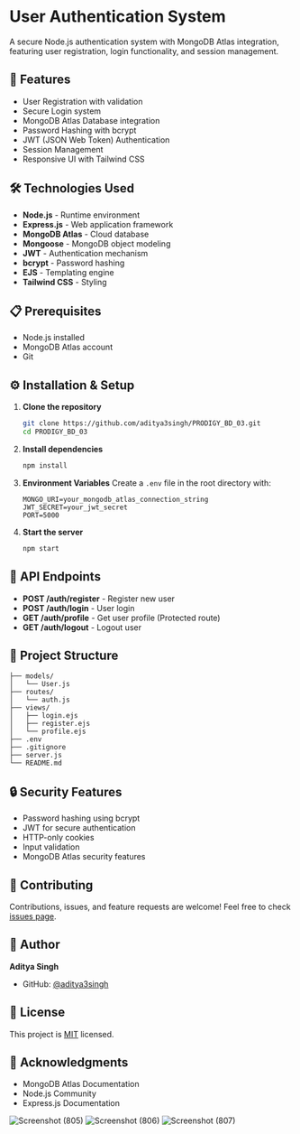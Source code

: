 # User Authentication System

A secure Node.js authentication system with MongoDB Atlas integration, featuring user registration, login functionality, and session management.

## 🚀 Features

- User Registration with validation
- Secure Login system
- MongoDB Atlas Database integration
- Password Hashing with bcrypt
- JWT (JSON Web Token) Authentication
- Session Management
- Responsive UI with Tailwind CSS

## 🛠️ Technologies Used

- **Node.js** - Runtime environment
- **Express.js** - Web application framework
- **MongoDB Atlas** - Cloud database
- **Mongoose** - MongoDB object modeling
- **JWT** - Authentication mechanism
- **bcrypt** - Password hashing
- **EJS** - Templating engine
- **Tailwind CSS** - Styling

## 📋 Prerequisites

- Node.js installed
- MongoDB Atlas account
- Git

## ⚙️ Installation & Setup

1. **Clone the repository**
   ```bash
   git clone https://github.com/aditya3singh/PRODIGY_BD_03.git
   cd PRODIGY_BD_03
   ```

2. **Install dependencies**
   ```bash
   npm install
   ```

3. **Environment Variables**
   Create a `.env` file in the root directory with:
   ```
   MONGO_URI=your_mongodb_atlas_connection_string
   JWT_SECRET=your_jwt_secret
   PORT=5000
   ```

4. **Start the server**
   ```bash
   npm start
   ```

## 🔐 API Endpoints

- **POST /auth/register** - Register new user
- **POST /auth/login** - User login
- **GET /auth/profile** - Get user profile (Protected route)
- **GET /auth/logout** - Logout user

## 📁 Project Structure

```
├── models/
│   └── User.js
├── routes/
│   └── auth.js
├── views/
│   ├── login.ejs
│   ├── register.ejs
│   └── profile.ejs
├── .env
├── .gitignore
├── server.js
└── README.md
```

## 🔒 Security Features

- Password hashing using bcrypt
- JWT for secure authentication
- HTTP-only cookies
- Input validation
- MongoDB Atlas security features

## 🤝 Contributing

Contributions, issues, and feature requests are welcome! Feel free to check [issues page](https://github.com/aditya3singh/PRODIGY_BD_03/issues).

## 👤 Author

**Aditya Singh**
- GitHub: [@aditya3singh](https://github.com/aditya3singh)

## 📝 License

This project is [MIT](LICENSE) licensed.

## 🙏 Acknowledgments

- MongoDB Atlas Documentation
- Node.js Community
- Express.js Documentation


![Screenshot (805)](https://github.com/user-attachments/assets/fc0eb595-4faf-44f9-b752-ff29d9cb9062)
![Screenshot (806)](https://github.com/user-attachments/assets/d04ebc7c-ed83-4716-ad0d-7d7f41e944a3)
![Screenshot (807)](https://github.com/user-attachments/assets/ab9cca68-e052-4e69-b4b4-007961e7f3d7)


